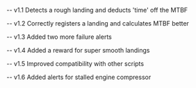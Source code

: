 -- v1.1 Detects a rough landing and deducts 'time' off the MTBF

-- v1.2 Correctly registers a landing and calculates MTBF better

-- v1.3 Added two more failure alerts

-- v1.4 Added a reward for super smooth landings

-- v1.5 Improved compatibility with other scripts

-- v1.6 Added alerts for stalled engine compressor

